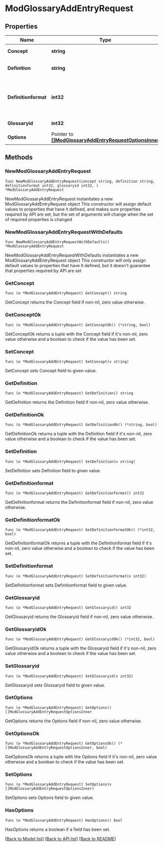 # ModGlossaryAddEntryRequest

## Properties

Name | Type | Description | Notes
------------ | ------------- | ------------- | -------------
**Concept** | **string** | Glossary concept | [default to "null"]
**Definition** | **string** | Glossary concept definition | [default to "null"]
**Definitionformat** | **int32** | definition format (1 &#x3D; HTML, 0 &#x3D; MOODLE, 2 &#x3D; PLAIN, or 4 &#x3D; MARKDOWN) | 
**Glossaryid** | **int32** | Glossary id | [default to null]
**Options** | Pointer to [**[]ModGlossaryAddEntryRequestOptionsInner**](ModGlossaryAddEntryRequestOptionsInner.md) |  | [optional] 

## Methods

### NewModGlossaryAddEntryRequest

`func NewModGlossaryAddEntryRequest(concept string, definition string, definitionformat int32, glossaryid int32, ) *ModGlossaryAddEntryRequest`

NewModGlossaryAddEntryRequest instantiates a new ModGlossaryAddEntryRequest object
This constructor will assign default values to properties that have it defined,
and makes sure properties required by API are set, but the set of arguments
will change when the set of required properties is changed

### NewModGlossaryAddEntryRequestWithDefaults

`func NewModGlossaryAddEntryRequestWithDefaults() *ModGlossaryAddEntryRequest`

NewModGlossaryAddEntryRequestWithDefaults instantiates a new ModGlossaryAddEntryRequest object
This constructor will only assign default values to properties that have it defined,
but it doesn't guarantee that properties required by API are set

### GetConcept

`func (o *ModGlossaryAddEntryRequest) GetConcept() string`

GetConcept returns the Concept field if non-nil, zero value otherwise.

### GetConceptOk

`func (o *ModGlossaryAddEntryRequest) GetConceptOk() (*string, bool)`

GetConceptOk returns a tuple with the Concept field if it's non-nil, zero value otherwise
and a boolean to check if the value has been set.

### SetConcept

`func (o *ModGlossaryAddEntryRequest) SetConcept(v string)`

SetConcept sets Concept field to given value.


### GetDefinition

`func (o *ModGlossaryAddEntryRequest) GetDefinition() string`

GetDefinition returns the Definition field if non-nil, zero value otherwise.

### GetDefinitionOk

`func (o *ModGlossaryAddEntryRequest) GetDefinitionOk() (*string, bool)`

GetDefinitionOk returns a tuple with the Definition field if it's non-nil, zero value otherwise
and a boolean to check if the value has been set.

### SetDefinition

`func (o *ModGlossaryAddEntryRequest) SetDefinition(v string)`

SetDefinition sets Definition field to given value.


### GetDefinitionformat

`func (o *ModGlossaryAddEntryRequest) GetDefinitionformat() int32`

GetDefinitionformat returns the Definitionformat field if non-nil, zero value otherwise.

### GetDefinitionformatOk

`func (o *ModGlossaryAddEntryRequest) GetDefinitionformatOk() (*int32, bool)`

GetDefinitionformatOk returns a tuple with the Definitionformat field if it's non-nil, zero value otherwise
and a boolean to check if the value has been set.

### SetDefinitionformat

`func (o *ModGlossaryAddEntryRequest) SetDefinitionformat(v int32)`

SetDefinitionformat sets Definitionformat field to given value.


### GetGlossaryid

`func (o *ModGlossaryAddEntryRequest) GetGlossaryid() int32`

GetGlossaryid returns the Glossaryid field if non-nil, zero value otherwise.

### GetGlossaryidOk

`func (o *ModGlossaryAddEntryRequest) GetGlossaryidOk() (*int32, bool)`

GetGlossaryidOk returns a tuple with the Glossaryid field if it's non-nil, zero value otherwise
and a boolean to check if the value has been set.

### SetGlossaryid

`func (o *ModGlossaryAddEntryRequest) SetGlossaryid(v int32)`

SetGlossaryid sets Glossaryid field to given value.


### GetOptions

`func (o *ModGlossaryAddEntryRequest) GetOptions() []ModGlossaryAddEntryRequestOptionsInner`

GetOptions returns the Options field if non-nil, zero value otherwise.

### GetOptionsOk

`func (o *ModGlossaryAddEntryRequest) GetOptionsOk() (*[]ModGlossaryAddEntryRequestOptionsInner, bool)`

GetOptionsOk returns a tuple with the Options field if it's non-nil, zero value otherwise
and a boolean to check if the value has been set.

### SetOptions

`func (o *ModGlossaryAddEntryRequest) SetOptions(v []ModGlossaryAddEntryRequestOptionsInner)`

SetOptions sets Options field to given value.

### HasOptions

`func (o *ModGlossaryAddEntryRequest) HasOptions() bool`

HasOptions returns a boolean if a field has been set.


[[Back to Model list]](../README.md#documentation-for-models) [[Back to API list]](../README.md#documentation-for-api-endpoints) [[Back to README]](../README.md)


